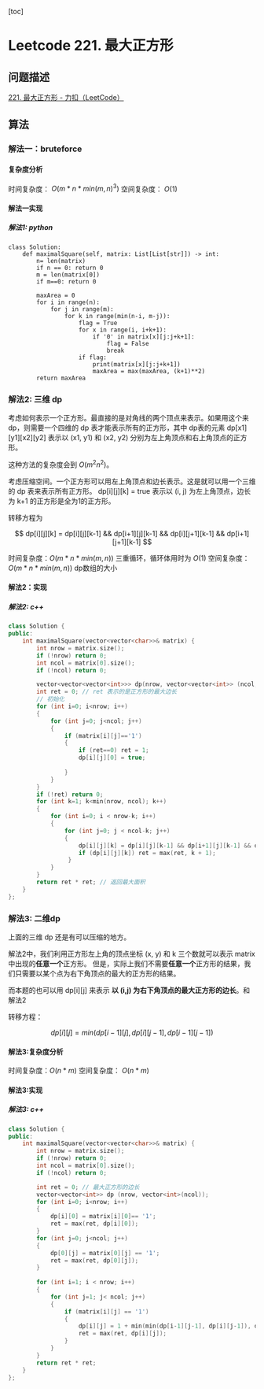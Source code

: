 [toc]

# Leetcode 221. 最大正方形

## 问题描述

[221. 最大正方形 - 力扣（LeetCode）](https://leetcode-cn.com/problems/maximal-square/)

## 算法

### 解法一：bruteforce

#### 复杂度分析

时间复杂度： $O(m * n * min(m,n)^3)$
空间复杂度： $O(1)$

#### 解法一实现

##### 解法1: python

```
class Solution:
    def maximalSquare(self, matrix: List[List[str]]) -> int:
        n= len(matrix)
        if n == 0: return 0
        m = len(matrix[0])
        if m==0: return 0

        maxArea = 0
        for i in range(n):
            for j in range(m):
                for k in range(min(n-i, m-j)):
                    flag = True
                    for x in range(i, i+k+1):
                        if '0' in matrix[x][j:j+k+1]:
                            flag = False
                            break
                    if flag:
                        print(matrix[x][j:j+k+1])
                        maxArea = max(maxArea, (k+1)**2)
        return maxArea
```

### 解法2: 三维 dp

考虑如何表示一个正方形。最直接的是对角线的两个顶点来表示。如果用这个来 dp，则需要一个四维的 dp 表才能表示所有的正方形，其中 dp表的元素 dp[x1][y1][x2][y2] 表示以 (x1, y1) 和 (x2, y2) 分别为左上角顶点和右上角顶点的正方形。

这种方法的复杂度会到 $O(m^2n^2)$。

考虑压缩空间。一个正方形可以用左上角顶点和边长表示。这是就可以用一个三维的 dp 表来表示所有正方形。 dp[i][j][k] = true 表示以 (i, j) 为左上角顶点，边长为 k+1 的正方形是全为1的正方形。

转移方程为

$$
dp[i][j][k] = dp[i][j][k-1] && dp[i+1][j][k-1] && dp[i][j+1][k-1] && dp[i+1][j+1][k-1]
$$

时间复杂度：$O(m * n * min(m,n))$ 三重循环，循环体用时为 $O(1)$
空间复杂度：$O(m * n * min(m,n))$ dp数组的大小

#### 解法2：实现

##### 解法2: c++

```cpp
class Solution {
public:
    int maximalSquare(vector<vector<char>>& matrix) {
        int nrow = matrix.size();
        if (!nrow) return 0;
        int ncol = matrix[0].size();
        if (!ncol) return 0;

        vector<vector<vector<int>>> dp(nrow, vector<vector<int>> (ncol, vector<int>(min(nrow, ncol), false)));
        int ret = 0; // ret 表示的是正方形的最大边长
        // 初始化
        for (int i=0; i<nrow; i++) 
        {
            for (int j=0; j<ncol; j++)
            {
                if (matrix[i][j]=='1') 
                {
                    if (ret==0) ret = 1;
                    dp[i][j][0] = true;
                    
                }
            }
        }
        if (!ret) return 0;
        for (int k=1; k<min(nrow, ncol); k++) 
        {
            for (int i=0; i < nrow-k; i++) 
            {
                for (int j=0; j < ncol-k; j++) 
                {
                    dp[i][j][k] = dp[i][j][k-1] && dp[i+1][j][k-1] && dp[i][j+1][k-1] && dp[i+1][j+1][k-1];
                    if (dp[i][j][k]) ret = max(ret, k + 1);
                 }
            }
        }
        return ret * ret; // 返回最大面积
    }
};
```

### 解法3: 二维dp

上面的三维 dp 还是有可以压缩的地方。

解法2中，我们利用正方形左上角的顶点坐标 (x, y) 和 k 三个数就可以表示 matrix 中出现的**任意一个**正方形。
但是，实际上我们不需要**任意一个**正方形的结果，我们只需要以某个点为右下角顶点的最大的正方形的结果。

而本题的也可以用 dp[i][j] 来表示 **以 (i,j) 为右下角顶点的最大正方形的边长**。和解法2

转移方程：

$$
dp[i][j] = min(dp[i-1][j], dp[i][j-1], dp[i-1][j-1])
$$

#### 解法3:复杂度分析

时间复杂度：$O(n*m)$
空间复杂度： $O(n*m)$

#### 解法3:实现

##### 解法3: c++

```cpp
class Solution {
public:
    int maximalSquare(vector<vector<char>>& matrix) {
        int nrow = matrix.size();
        if (!nrow) return 0;
        int ncol = matrix[0].size();
        if (!ncol) return 0;

        int ret = 0; // 最大正方形的边长
        vector<vector<int>> dp (nrow, vector<int>(ncol));
        for (int i=0; i<nrow; i++) 
        {
            dp[i][0] = matrix[i][0]== '1';
            ret = max(ret, dp[i][0]);
        }
        for (int j=0; j<ncol; j++) 
        {
            dp[0][j] = matrix[0][j] == '1';
            ret = max(ret, dp[0][j]);
        }
        
        for (int i=1; i < nrow; i++)
        {
            for (int j=1; j< ncol; j++) 
            {
                if (matrix[i][j] == '1')
                {
                    dp[i][j] = 1 + min(min(dp[i-1][j-1], dp[i][j-1]), dp[i-1][j]);  
                    ret = max(ret, dp[i][j]);
                }
            }
        }
        return ret * ret;
    }
};
```